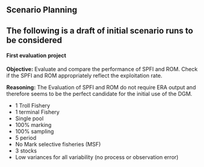 ## Scenario Planning
## 
## The following is a draft of initial scenario runs to be considered 

#### First evaluation project
**Objective:** Evaluate and compare the performance of SPFI and ROM.  Check if the SPFI and ROM appropriately reflect the exploitation rate. 

**Reasoning:** The Evaluation of SPFI and ROM do not require ERA output and therefore seems to be the perfect candidate for the initial use of the DGM.


 - 1 Troll Fishery
 - 1 terminal Fishery
 - Single pool
 - 100% marking
 - 100%   sampling
 - 5 period
 - No Mark selective fisheries (MSF)
 - 3 stocks
 - Low variances for all variability (no process or observation error)
